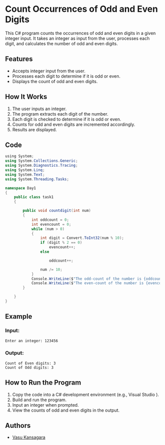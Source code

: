 
# Count Occurrences of Odd and Even Digits

This C# program counts the occurrences of odd and even digits in a given integer input. It takes an integer as input from the user, processes each digit, and calculates the number of odd and even digits.

## Features
- Accepts integer input from the user.
- Processes each digit to determine if it is odd or even.
- Displays the count of odd and even digits.


## How It Works
1. The user inputs an integer.
2. The program extracts each digit of the number.
3. Each digit is checked to determine if it is odd or even.
4. Counts for odd and even digits are incremented accordingly.
5. Results are displayed.

## Code
```csharp
﻿using System;
using System.Collections.Generic;
using System.Diagnostics.Tracing;
using System.Linq;
using System.Text;
using System.Threading.Tasks;

namespace Day1
{
    public class task1
    {   

        public void countdigit(int num)
        {
            int oddcount = 0;
            int evencount = 0;
            while (num > 0)
            {
                int digit = Convert.ToInt32(num % 10); 
                if (digit % 2 == 0)
                    evencount++;
                else

                    oddcount++; 

                num /= 10; 
            }
            Console.WriteLine($"The odd-count of the number is {oddcount} ");
            Console.WriteLine($"The even-count of the number is {evencount} ");
        }

    }
}
```

## Example
### Input:
```
Enter an integer: 123456
```

### Output:
```
Count of Even digits: 3
Count of Odd digits: 3
```

## How to Run the Program
1. Copy the code into a C# development environment (e.g., Visual Studio ).
2. Build and run the program.
3. Input an integer when prompted.
4. View the counts of odd and even digits in the output.








## Authors

- [Vasu Kansagara](https://github.com/VasuKansagaraBacancy)

